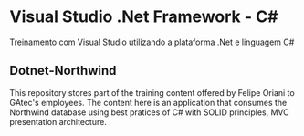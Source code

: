 # Visual Studio .Net Framework - C#
Treinamento com Visual Studio utilizando a plataforma .Net e linguagem C#
## Dotnet-Northwind
This repository stores part of the training content offered by Felipe Oriani to GAtec's employees. The content here is an application that consumes the Northwind database using best pratices of C# with SOLID principles, MVC presentation architecture.
